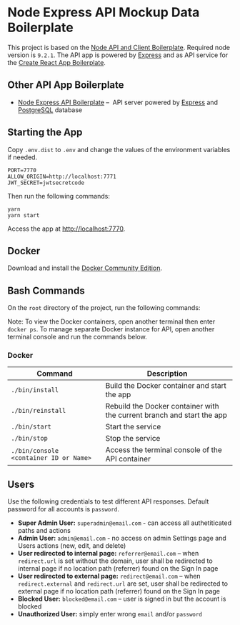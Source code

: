 # Node Express API Mockup Data Boilerplate
This project is based on the
[Node API and Client Boilerplate](https://github.com/anthub-services/node-api-and-client-boilerplate).
Required node version is `9.2.1`.
The API app is powered by [Express](https://expressjs.com/)
and as API service for the [Create React App Boilerplate](https://github.com/anthub-services/create-react-app-boilerplate).

## Other API App Boilerplate

- [Node Express API Boilerplate](https://github.com/anthub-services/node-express-api-boilerplate) –
 API server powered by [Express](https://expressjs.com/) and [PostgreSQL](https://www.postgresql.org/) database

## Starting the App

Copy `.env.dist` to `.env` and change the values of the environment variables if needed.

```
PORT=7770
ALLOW_ORIGIN=http://localhost:7771
JWT_SECRET=jwtsecretcode
```

Then run the following commands:

```
yarn
yarn start
```

Access the app at <http://localhost:7770>.

## Docker

Download and install the [Docker Community Edition](https://www.docker.com/community-edition).

## Bash Commands

On the `root` directory of the project, run the following commands:

Note: To view the Docker containers, open another terminal then enter `docker ps`.
To manage separate Docker instance for API, open another terminal console and run the commands below.

### Docker

| Command                                | Description                                                            |
|----------------------------------------|------------------------------------------------------------------------|
| `./bin/install`                        | Build the Docker container and start the app                           |
| `./bin/reinstall`                      | Rebuild the Docker container with the current branch and start the app |
| `./bin/start`                          | Start the service                                                      |
| `./bin/stop`                           | Stop the service                                                       |
| `./bin/console <container ID or Name>` | Access the terminal console of the API container                       |

## Users

Use the following credentials to test different API responses. Default password for all accounts is `password`.

- **Super Admin User:** `superadmin@email.com` - can access all authetiticated paths and actions
- **Admin User:** `admin@email.com` - no access on admin Settings page and Users actions (new, edit, and delete)
- **User redirected to internal page:** `referrer@email.com` – when `redirect.url` is set without the domain,
user shall be redirected to internal page if no location path (referrer) found on the Sign In page
- **User redirected to external page:** `redirect@email.com` – when `redirect.external` and `redirect.url` are set,
user shall be redirected to external page if no location path (referrer) found on the Sign In page
- **Blocked User:** `blocked@email.com` – user is signed in but the account is blocked
- **Unauthorized User:** simply enter wrong `email` and/or `password`
